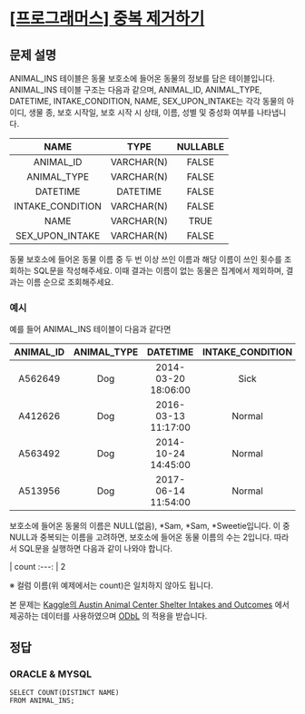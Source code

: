 # [\[프로그래머스\] 중복 제거하기](https://programmers.co.kr/learn/courses/30/lessons/59408)

## 문제 설명
ANIMAL_INS 테이블은 동물 보호소에 들어온 동물의 정보를 담은 테이블입니다. ANIMAL_INS 테이블 구조는 다음과 같으며, ANIMAL_ID, ANIMAL_TYPE, DATETIME, INTAKE_CONDITION, NAME, SEX_UPON_INTAKE는 각각 동물의 아이디, 생물 종, 보호 시작일, 보호 시작 시 상태, 이름, 성별 및 중성화 여부를 나타냅니다.

NAME | TYPE | NULLABLE
:---: | :---: | :---:
ANIMAL_ID | VARCHAR(N) | FALSE
ANIMAL_TYPE | VARCHAR(N) | FALSE
DATETIME | DATETIME | FALSE
INTAKE_CONDITION | VARCHAR(N) | FALSE
NAME | VARCHAR(N) | TRUE
SEX_UPON_INTAKE | VARCHAR(N) | FALSE

동물 보호소에 들어온 동물 이름 중 두 번 이상 쓰인 이름과 해당 이름이 쓰인 횟수를 조회하는 SQL문을 작성해주세요.
이때 결과는 이름이 없는 동물은 집계에서 제외하며, 결과는 이름 순으로 조회해주세요.

### 예시
예를 들어 ANIMAL_INS 테이블이 다음과 같다면

ANIMAL_ID | ANIMAL_TYPE | DATETIME | INTAKE_CONDITION | NAME | SEX_UPON_INTAKE
:---: | :---: | :---: | :---: | :---: | :---:
A562649 | Dog | 2014-03-20 18:06:00 | Sick | NULL | Spayed Female
A412626 | Dog | 2016-03-13 11:17:00 | Normal | *Sam | Neutered Male
A563492 | Dog | 2014-10-24 14:45:00 | Normal | *Sam | Neutered Male
A513956 | Dog | 2017-06-14 11:54:00 | Normal | *Sweetie | Spayed Female

보호소에 들어온 동물의 이름은 NULL(없음), *Sam, *Sam, *Sweetie입니다. 이 중 NULL과 중복되는 이름을 고려하면, 보호소에 들어온 동물 이름의 수는 2입니다. 따라서 SQL문을 실행하면 다음과 같이 나와야 합니다.

| count
:---:
| 2

※ 컬럼 이름(위 예제에서는 count)은 일치하지 않아도 됩니다.

본 문제는 [Kaggle의 Austin Animal Center Shelter Intakes and Outcomes](https://www.kaggle.com/aaronschlegel/austin-animal-center-shelter-intakes-and-outcomes)
에서 제공하는 데이터를 사용하였으며 [ODbL](https://opendatacommons.org/licenses/odbl/1-0/) 의 적용을 받습니다.

## 정답

### ORACLE & MYSQL
```mysql
SELECT COUNT(DISTINCT NAME)
FROM ANIMAL_INS;
```
